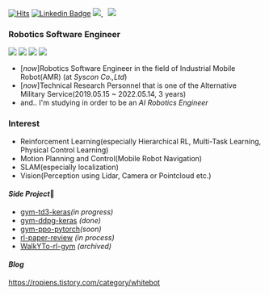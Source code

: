 [![Hits](https://hits.seeyoufarm.com/api/count/incr/badge.svg?url=https%3A%2F%2Fgithub.com%2FCUN-bjy)](https://hits.seeyoufarm.com)
[![Linkedin Badge](https://img.shields.io/badge/-LinkedIn-blue?style=flat-square&logo=Linkedin&logoColor=white&link=https://www.linkedin.com/in/seong-yun-byeon-8183a8113/)](https://www.linkedin.com/in/junyeob-baek-640abb5b/) [![](https://aleen42.github.io/badges/src/github.svg)](https://github.com/CUN-bjy)<a href="https://ropiens.tistory.com/category/whitebot">
    <img 
        src="http://img.shields.io/badge/-Tech%20Blog-655ced?style=flat&logo=github&link=https://ropiens.tistory.com/category/whitebot"
        style="height : auto; margin-left : 10px; margin-right : 10px;"/>
</a>


### Robotics Software Engineer  
![](https://img.shields.io/badge/-Python-333?style=flat-square&logo=Python&logoColor=fff)   ![](https://img.shields.io/badge/-C/C++-c14438?style=flat-square&logo=C&logoColor=fff) ![](https://img.shields.io/badge/-%3A%3A%3AROS-red) ![](https://aleen42.github.io/badges/src/tensorflow.svg)



- [*now*]Robotics Software Engineer in the field of Industrial Mobile Robot(AMR) (at *Syscon Co.,Ltd*)
- [*now*]Technical Research Personnel that is one of the Alternative Military Service(2019.05.15 ~ 2022.05.14, 3 years)
- and.. I'm studying in order to be an *AI Robotics Engineer*

### Interest

- Reinforcement Learning(especially Hierarchical RL, Multi-Task Learning, Physical Control Learning)
- Motion Planning and Control(Mobile Robot Navigation)
- SLAM(especially localization)
- Vision(Perception using Lidar, Camera or Pointcloud etc.)

#### *Side Project*🔭

- [gym-td3-keras](https://github.com/CUN-bjy/gym-td3-keras)*(in progress)*
- [gym-ddpg-keras](https://github.com/CUN-bjy/gym-ddpg-keras) *(done)*
- [gym-ppo-pytorch](https://github.com/CUN-bjy/gym-ppo-keras)*(soon)*
- [rl-paper-review](https://github.com/CUN-bjy/pg-paper-review) *(in process)*
- [WalkYTo-rl-gym](https://github.com/CUN-bjy/WalkYTo-rl) *(archived)* 


#### *Blog*
https://ropiens.tistory.com/category/whitebot
